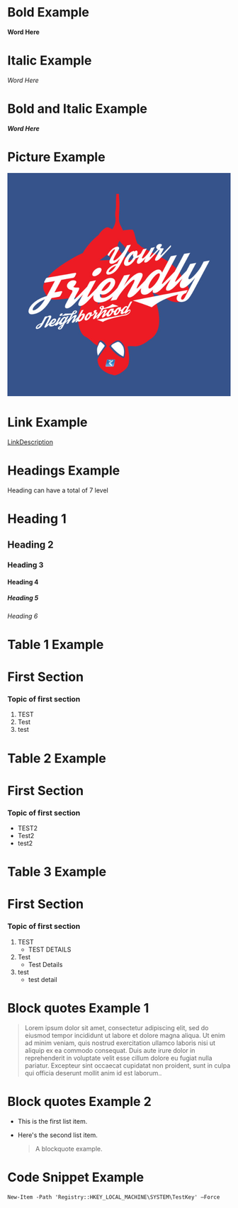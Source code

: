 # Bold Example

__Word Here__

# Italic Example

*Word Here*

# Bold and Italic Example

_**Word Here**_

# Picture Example

![PS-Spiderman](image/ReadMe/friendlyneighborhoodPS.png)

# Link Example

[LinkDescription](https://www.markdownguide.org/basic-syntax)


# Headings Example
Heading can have a total of 7 level
# Heading 1

## Heading 2

### Heading 3

#### Heading 4

##### Heading 5

###### Heading 6

# Table 1 Example

# First Section
### Topic of first section

1. TEST
2. Test
3. test

# Table 2 Example

# First Section
### Topic of first section

- TEST2
- Test2
- test2

# Table 3 Example

# First Section
### Topic of first section

1. TEST
   * TEST DETAILS
2. Test
   * Test Details
3. test
   * test detail


# Block quotes Example 1



> Lorem ipsum dolor sit amet, consectetur adipiscing elit, sed do eiusmod tempor incididunt ut labore et dolore magna aliqua. Ut enim ad minim veniam, quis nostrud exercitation ullamco laboris nisi ut aliquip ex ea commodo consequat. Duis aute irure dolor in reprehenderit in voluptate velit esse cillum dolore eu fugiat nulla pariatur. Excepteur sint occaecat cupidatat non proident, sunt in culpa qui officia deserunt mollit anim id est laborum..


# Block quotes Example 2

* This is the first list item.
* Here's the second list item.

    > A blockquote example.


# Code Snippet Example
```
New-Item -Path 'Registry::HKEY_LOCAL_MACHINE\SYSTEM\TestKey' –Force

```